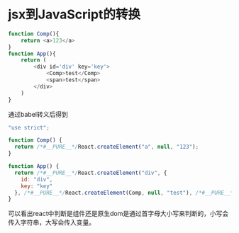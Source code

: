 # jsx到JavaScript的转换
```js
function Comp(){
	return <a>123</a>
}
function App(){
    return (
        <div id='div' key='key'>
            <Comp>test</Comp>
            <span>test</span>
        </div>
    )
}
```
通过babel转义后得到
```js
"use strict";

function Comp() {
  return /*#__PURE__*/React.createElement("a", null, "123");
}

function App() {
  return /*#__PURE__*/React.createElement("div", {
    id: "div",
    key: "key"
  }, /*#__PURE__*/React.createElement(Comp, null, "test"), /*#__PURE__*/React.createElement("span", null, "test"));
}
```
可以看出react中判断是组件还是原生dom是通过首字母大小写来判断的，小写会传入字符串，大写会传入变量。
